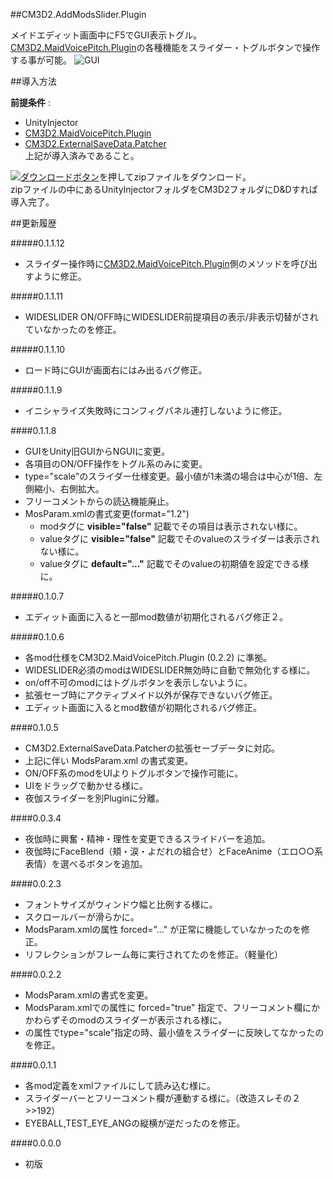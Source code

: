 ##CM3D2.AddModsSlider.Plugin

メイドエディット画面中にF5でGUI表示トグル。  
[CM3D2.MaidVoicePitch.Plugin][]の各種機能をスライダー・トグルボタンで操作する事が可能。
![GUI](http://i.imgur.com/l1APIa3.png  "GUI")  


##導入方法

**前提条件** :  
* UnityInjector
* [CM3D2.MaidVoicePitch.Plugin][]
* [CM3D2.ExternalSaveData.Patcher][]  
上記が導入済みであること。  
  
[![ダウンロードボタン][img_download]][master zip]を押してzipファイルをダウンロード。  
zipファイルの中にあるUnityInjectorフォルダをCM3D2フォルダにD&Dすれば導入完了。  


##更新履歴

#####0.1.1.12
* スライダー操作時に[CM3D2.MaidVoicePitch.Plugin][]側のメソッドを呼び出すように修正。

#####0.1.1.11
* WIDESLIDER ON/OFF時にWIDESLIDER前提項目の表示/非表示切替がされていなかったのを修正。

#####0.1.1.10
* ロード時にGUIが画面右にはみ出るバグ修正。

#####0.1.1.9
* イニシャライズ失敗時にコンフィグパネル連打しないように修正。

####0.1.1.8
* GUIをUnity旧GUIからNGUIに変更。
* 各項目のON/OFF操作をトグル系のみに変更。
* type="scale"のスライダー仕様変更。最小値が1未満の場合は中心が1倍、左側縮小、右側拡大。
* フリーコメントからの読込機能廃止。
* MosParam.xmlの書式変更(format="1.2")
    * modタグに **visible="false"** 記載でその項目は表示されない様に。
    * valueタグに **visible="false"** 記載でそのvalueのスライダーは表示されない様に。
    * valueタグに **default="..."** 記載でそのvalueの初期値を設定できる様に。

#####0.1.0.7
* エディット画面に入ると一部mod数値が初期化されるバグ修正２。

#####0.1.0.6
* 各mod仕様をCM3D2.MaidVoicePitch.Plugin (0.2.2) に準拠。
* WIDESLIDER必須のmodはWIDESLIDER無効時に自動で無効化する様に。
* on/off不可のmodにはトグルボタンを表示しないように。
* 拡張セーブ時にアクティブメイド以外が保存できないバグ修正。
* エディット画面に入るとmod数値が初期化されるバグ修正。

####0.1.0.5
* CM3D2.ExternalSaveData.Patcherの拡張セーブデータに対応。
* 上記に伴い ModsParam.xml の書式変更。
* ON/OFF系のmodをUIよりトグルボタンで操作可能に。
* UIをドラッグで動かせる様に。
* 夜伽スライダーを別Pluginに分離。

####0.0.3.4
* 夜伽時に興奮・精神・理性を変更できるスライドバーを追加。  
* 夜伽時にFaceBlend（頬・涙・よだれの組合せ）とFaceAnime（エロ○○系表情）を選べるボタンを追加。

####0.0.2.3
* フォントサイズがウィンドウ幅と比例する様に。
* スクロールバーが滑らかに。
* ModsParam.xmlの<mod>属性 forced="..." が正常に機能していなかったのを修正。
* リフレクションがフレーム毎に実行されてたのを修正。（軽量化）

####0.0.2.2
* ModsParam.xmlの書式を変更。
* ModsParam.xmlで<mod>の属性に forced="true" 指定で、フリーコメント欄にかかわらずそのmodのスライダーが表示される様に。
* <value>の属性でtype="scale"指定の時、最小値をスライダーに反映してなかったのを修正。

####0.0.1.1
* 各mod定義をxmlファイルにして読み込む様に。
* スライダーバーとフリーコメント欄が連動する様に。（改造スレその２>>192）
* EYEBALL,TEST_EYE_ANGの縦横が逆だったのを修正。

####0.0.0.0
* 初版

[CM3D2.MaidVoicePitch.Plugin]: https://github.com/neguse11/cm3d2_plugins_okiba/tree/master/MaidVoicePitch "neguse11/cm3d2_plugins_okiba/MaidVoicePitch/"
[CM3D2.ExternalSaveData.Patcher]: https://github.com/neguse11/cm3d2_plugins_okiba/tree/master/ExternalSaveData "neguse11/cm3d2_plugins_okiba/ExternalSaveData/"
[master zip]:https://github.com/CM3D2-01/CM3D2.AddModsSlider.Plugin/archive/master.zip "master zip"
[img_download]: http://i.imgur.com/byav3Uf.png "ダウンロードボタン"
